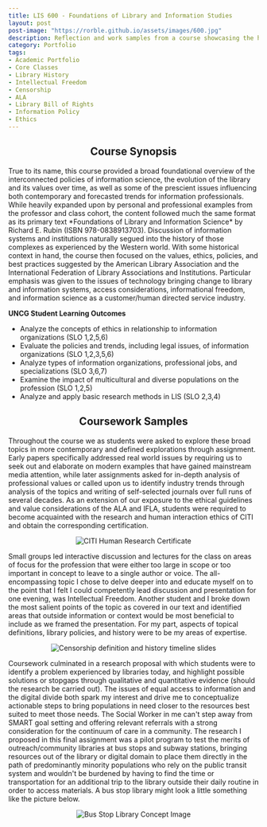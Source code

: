```yaml
---
title: LIS 600 - Foundations of Library and Information Studies
layout: post
post-image: "https://rorble.github.io/assets/images/600.jpg"
description: Reflection and work samples from a course showcasing the history, trends, and ethics of the library and information science professions.
category: Portfolio
tags:
- Academic Portfolio
- Core Classes
- Library History
- Intellectual Freedom
- Censorship
- ALA
- Library Bill of Rights
- Information Policy
- Ethics
---
```

<center><h2>Course Synopsis</h2></center>
True to its name, this course provided a broad foundational overview of the interconnected policies of information science, the evolution of the library and its values over time, as well as some of the prescient issues influencing both contemporary and forecasted trends for information professionals.  While heavily expanded upon by personal and professional examples from the professor and class cohort, the content followed much the same format as its primary text *Foundations of Library and Information Science* by Richard E. Rubin (ISBN 978-0838913703).  Discussion of information systems and institutions naturally segued into the history of those complexes as experienced by the Western world.  With some historical context in hand, the course then focused on the values, ethics, policies, and best practices suggested by the American Library Association and the International Federation of Library Associations and Institutions.  Particular emphasis was given to the issues of technology bringing change to library and information systems, access considerations, informational freedom, and information science as a customer/human directed service industry.

**UNCG Student Learning Outcomes**
<ul>
<li>Analyze the concepts of ethics in relationship to information organizations (SLO 1,2,5,6)</li>
<li>Evaluate the policies and trends, including legal issues, of information organizations (SLO 1,2,3,5,6)</li>
<li>Analyze types of information organizations, professional jobs, and specializations (SLO 3,6,7)</li>  
<li>Examine the impact of multicultural and diverse populations on the profession (SLO 1,2,5)</li>  
<li>Analyze and apply basic research methods in LIS (SLO 2,3,4)</li>  
</ul>



<center><h2>Coursework Samples</h2></center>

Throughout the course we as students were asked to explore these broad topics in more contemporary and defined explorations through assignment.  Early papers specifically addressed real world issues by requiring us to seek out and elaborate on modern examples that have gained mainstream media attention, while later assignments asked for in-depth analysis of professional values or called upon us to identify industry trends through analysis of the topics and writing of self-selected journals over full runs of several decades.  As an extension of our exposure to the ethical guidelines and value considerations of the ALA and IFLA, students were required to become acquainted with the research and human interaction ethics of CITI and obtain the corresponding certification.

<center><img src="https://rorble.github.io/assets/images/CITIcert.png" title="CITI Human Research Certificate"></center>

Small groups led interactive discussion and lectures for the class on areas of focus for the profession that were either too large in scope or too important in concept to leave to a single author or voice.  The all-encompassing topic I chose to delve deeper into and educate myself on to the point that I felt I could competently lead discussion and presentation for one evening, was Intellectual Freedom.  Another student and I broke down the most salient points of the topic as covered in our text and identified areas that outside information or context would be most beneficial to include as we framed the presentation.  For my part, aspects of topical definitions, library policies, and history were to be my areas of expertise.

<center><img src="https://rorble.github.io/assets/images/IFslides.jpg" title="Censorship definition and history timeline slides"></center>

Coursework culminated in a research proposal with which students were to identify a problem experienced by libraries today, and highlight possible solutions or stopgaps through qualitative and quantitative evidence (should the research be carried out).  The issues of equal access to information and the digital divide both spark my interest and drive me to conceptualize actionable steps to bring populations in need closer to the resources best suited to meet those needs.  The Social Worker in me can't step away from SMART goal setting and offering relevant referrals with a strong consideration for the continuum of care in a community.  The research I proposed in this final assignment was a pilot program to test the merits of outreach/community libraries at bus stops and subway stations, bringing resources out of the library or digital domain to place them directly in the path of predominantly minority populations who rely on the public transit system and wouldn't be burdened by having to find the time or transportation for an additional trip to the library outside their daily routine in order to access materials.  A bus stop library might look a little something like the picture below.
<center><img src="https://rorble.github.io/assets/images/busstoplibrary.png" title="Bus Stop Library Concept Image"></center>

